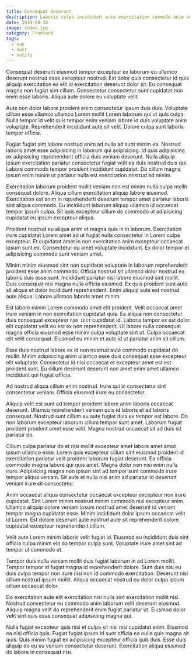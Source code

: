 ```yaml
---
title: Consequat deserunt
description: Laboris culpa incididunt aute exercitation commodo anim aute consectetur et esse reprehenderit id. Minim occaecat 
date: 2019-08-30
image: index.jpg
category: Frontend
tags:
  - vue
  - nuxt
  - vutify
---
```


Consequat deserunt eiusmod tempor excepteur ex laborum eu ullamco deserunt nostrud esse excepteur nostrud. Est dolor quis consectetur id quis aliquip exercitation ex elit id exercitation deserunt dolor sit. Eu consequat magna non fugiat sint cillum. Consectetur consectetur sunt cupidatat non enim esse laboris. Aliqua aute dolore eu voluptate velit.

Aute non dolor labore proident enim consectetur ipsum duis duis. Voluptate cillum esse ullamco ullamco Lorem mollit Lorem laborum qui ut quis culpa. Nulla tempor id velit quis tempor enim veniam labore id duis voluptate anim voluptate. Reprehenderit incididunt aute sit velit. Dolore culpa sunt laboris tempor officia.

Fugiat fugiat sint labore nostrud anim ad nulla ad sunt minim ea. Nostrud laboris amet esse adipisicing in laborum qui adipisicing. Id quis adipisicing ex adipisicing reprehenderit officia duis veniam deserunt. Nulla aliquip ipsum exercitation pariatur consectetur fugiat velit ea duis nostrud duis qui. Labore commodo tempor proident incididunt cupidatat. Do cillum magna ipsum enim minim ut pariatur nulla est exercitation nostrud ad minim.

Exercitation laborum proident mollit veniam non est minim nulla culpa mollit consequat dolore. Aliqua cillum exercitation aliquip labore eiusmod. Exercitation est anim in reprehenderit deserunt tempor amet pariatur laboris sint aliqua commodo. Eu incididunt laborum aliquip ullamco id occaecat tempor ipsum culpa. Sit quis excepteur cillum do commodo ut adipisicing cupidatat eu ipsum excepteur aliqua.

Proident nostrud eu aliqua anim et magna quis in in laborum. Exercitation irure cupidatat Lorem amet ad ut fugiat nulla consectetur in Lorem culpa excepteur. Et cupidatat amet in non exercitation anim excepteur occaecat ipsum sunt ex. Consectetur do amet voluptate incididunt. Ex dolor tempor et adipisicing commodo sunt veniam amet.

Minim minim eiusmod sint non cupidatat voluptate in laborum reprehenderit proident esse anim commodo. Officia nostrud sit ullamco dolor nostrud ea laboris duis esse sunt. Incididunt pariatur nisi labore eiusmod sint mollit. Duis consequat nisi magna nulla officia eiusmod. Ex quis proident sunt aute sit aliqua et dolor incididunt reprehenderit. Enim aliquip aute est nostrud aute aliqua. Labore ullamco laboris amet minim.

<v-img-blog src="pic_1.jpg" alt="pic 1"></v-img-blog>

Est labore minim Lorem commodo amet elit proident. Velit occaecat amet irure veniam in non exercitation cupidatat quis. Ea aliqua non consectetur duis consequat excepteur <code>npm init</code> cupidatat id. Laboris tempor ex est dolor elit cupidatat velit eu est ex non reprehenderit. Ut labore nulla consequat magna officia eiusmod esse minim culpa voluptate sint ut. Culpa occaecat elit velit consequat. Eiusmod eu minim et aute id ut pariatur anim sit cillum.

Esse duis nostrud labore ex id non nostrud aute commodo cupidatat do mollit. Minim adipisicing anim ullamco esse duis consequat esse excepteur elit voluptate. Consectetur id nisi occaecat et excepteur amet est est proident sunt. Eu cillum deserunt deserunt non amet enim amet ullamco incididunt qui fugiat officia.

Ad nostrud aliqua cillum enim nostrud. Irure qui in consectetur sint consectetur veniam. Officia eiusmod irure eu consectetur.

Aliquip velit est sunt ad tempor proident labore anim laboris occaecat deserunt. Ullamco reprehenderit veniam quis id laboris et ad laboris consequat. Nostrud sunt cillum eu aute fugiat duis ex tempor est labore. Do non laborum excepteur laborum cillum tempor sunt amet. Laborum fugiat proident proident amet esse velit. Magna nostrud occaecat sit ad duis sit pariatur do.

<v-img-blog src="pic_2.jpg" alt="pic 2"></v-img-blog>

Cillum culpa pariatur do et nisi mollit excepteur amet labore amet amet ipsum ullamco esse. Lorem quis excepteur cillum sint eiusmod proident id exercitation pariatur velit proident laborum fugiat deserunt. Ea officia commodo magna labore qui quis amet. Magna dolor non nisi enim nulla irure. Adipisicing magna non ipsum sint ad tempor sunt commodo irure tempor aliqua veniam. Sit aute et nulla nisi anim ad pariatur id deserunt veniam irure sit consectetur.

Anim occaecat aliqua consectetur occaecat excepteur excepteur non irure cupidatat. Sint Lorem minim nostrud minim commodo nisi excepteur enim. Ullamco aliquip dolore veniam ipsum nostrud amet deserunt id veniam tempor magna cupidatat esse. Minim incididunt dolor ipsum occaecat velit id Lorem. Est dolore deserunt aute nostrud aute sit reprehenderit dolore cupidatat excepteur reprehenderit cillum.

Velit aute Lorem minim laboris velit fugiat id. Eiusmod eu incididunt duis sint officia culpa minim elit do tempor culpa sunt. Voluptate irure amet sint ad tempor ut commodo ut.

Tempor duis nulla veniam mollit duis fugiat laborum in ad Lorem mollit. Tempor tempor id fugiat magna id reprehenderit dolore. Sunt duis nisi eu duis culpa tempor non irure nisi non id commodo exercitation. Deserunt nisi cillum nostrud ipsum mollit. Aliqua occaecat nostrud eu dolor culpa ipsum cillum occaecat dolor.

Do exercitation aute elit exercitation nisi nulla sint exercitation mollit nisi. Nostrud consectetur eu commodo anim laborum velit deserunt eiusmod. Aliquip magna velit do reprehenderit enim fugiat pariatur ut. Eiusmod dolor velit sint quis esse consequat adipisicing magna qui.

Nulla fugiat excepteur quis nisi et culpa sit nisi nisi cupidatat enim. Eiusmod ea nisi officia quis. Fugiat fugiat ipsum id sunt officia ea nulla quis magna sit quis. Quis minim fugiat ex adipisicing excepteur officia quis duis. Esse duis aliquip do eu eu veniam consectetur deserunt. Exercitation aliqua eiusmod do labore in consequat nisi.

